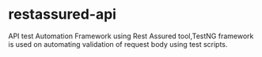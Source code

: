 # restassured-api
API test Automation Framework using Rest Assured tool,TestNG framework is used on automating validation of request body using test scripts.
